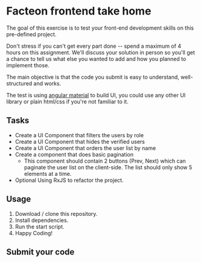 # Facteon frontend take home

The goal of this exercise is to test your front-end development skills on this pre-defined project.

Don't stress if you can't get every part done -- spend a maximum of 4 hours on this assignment.
We'll discuss your solution in person so you'll get a chance to tell us what else you wanted to add and how you planned to implement those.

The main objective is that the code you submit is easy to understand, well-structured and works.

The test is using [angular material](https://material.angular.io/) to build UI, you could use any other UI library or plain html/css if you're not familiar to it.

## Tasks

- Create a UI Component that filters the users by role
- Create a UI Component that hides the verified users
- Create a UI Component that orders the user list by name
- Create a component that does basic pagination
  - This component should contain 2 buttons (Prev, Next) which can paginate the user list
    on the client-side. The list should only show 5 elements at a time.
- Optional Using RxJS to refactor the project.

## Usage
 1. Download / clone this repository.
 2. Install dependencies.
 3. Run the start script.
 4. Happy Coding!

## Submit your code
